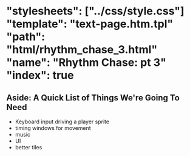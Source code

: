 "stylesheets": ["../css/style.css"]
"template": "text-page.htm.tpl"
"path": "html/rhythm_chase_3.html" 
"name": "Rhythm Chase: pt 3"
"index": true
=============




Aside: A Quick List of Things We're Going To Need
------------------------

- Keyboard input driving a player sprite
- timing windows for movement
- music
- UI
- better tiles


